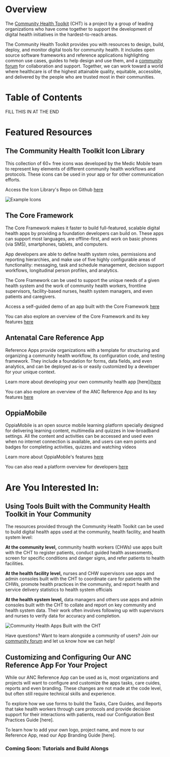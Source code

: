 # Overview

The [Community Health Toolkit](http://communityhealthtoolkit.org_) (CHT) is a project by a group of leading organizations who have come together to support the development of digital health initiatives in the hardest-to-reach areas. 

The Community Health Toolkit provides you with resources to design, build, deploy, and monitor digital tools for community health. It includes open source software frameworks and reference applications highlighting common use cases, guides to help design and use them, and a [community forum](https://forum.communityhealthtoolkit.org) for collaboration and support. Together, we can work toward a world where healthcare is of the highest attainable quality, equitable, accessible, and delivered by the people who are trusted most in their communities.  

# Table of Contents

 FILL THIS IN AT THE END
 
# Featured Resources 

## The Community Health Toolkit Icon Library

This collection of 60+ free icons was developed by the Medic Mobile team to represent key elements of different community health workflows and protocols. These icons can be used in your app or for other communication efforts. 

Access the Icon Library's Repo on Github [here](https://github.com/medic/icon-library)

<img alt="Example Icons" style="border-width:0" src="https://github.com/medic/medic.github.io/blob/master/images/icon-example-people-places.png?format=1000w" />

## The Core Framework
  
The Core Framework makes it faster to build full-featured, scalable digital health apps by providing a foundation developers can build on. These apps can support most languages, are offline-first, and work on basic phones (via SMS), smartphones, tablets, and computers. 

App developers are able to define health system roles, permissions and reporting hierarchies, and make use of five highly configurable areas of functionality: messaging, task and schedule management, decision support workflows, longitudinal person profiles, and analytics. 

The Core Framework can be used to support the unique needs of a given health system and the work of community health workers, frontline supervisors, facility-based nurses, health system managers, and even patients and caregivers.

Access a self-guided demo of an app built with the Core Framework [here](https://communityhealthtoolkit.org/contact) 

You can also explore an overview of the Core Framework and its key features [here](core-framework-overview.pdf)

## Antenatal Care Reference App
  
Reference Apps provide organizations with a template for structuring and organizing a community health workflow, its configuration code, and testing framework. They include a foundation for forms, data fields, and even analytics, and can be deployed as-is or easily customized by a developer for your unique context. 

Learn more about developing your own community health app [here]([here](https://github.com/medic/medic-docs/blob/master/configuration/developing-community-health-applications.md) 

You can also explore an overview of the ANC Reference App and its key features [here](anc-reference-app-overview.pdf)

## OppiaMobile

OppiaMobile is an open source mobile learning platform specially designed  for delivering learning content, multimedia and quizzes in low-broadband settings. All the content and activities can be accessed and used even when no internet connection is available, and users can earn points and badges for completing activities, quizzes and watching videos

Learn more about OppiaMobile's features [here](https://digital-campus.org/oppiamobile/)

You can also read a platform overview for developers [here](https://digital-campus.org/oppiamobile/developers/)

# Are You Interested In:

  ## Using Tools Built with the Community Health Toolkit in Your Community 
  
The resources provided through the Community Health Toolkit can be used to build digital health apps used at the community, health facility, and health system level:

**At the community level,** community health workers (CHWs) use apps built with the CHT to register patients, conduct guided health assessments, screen for specific conditions and danger signs, and refer patients to health facilities.

**At the health facility level,** nurses and CHW supervisors use apps and admin consoles built with the CHT to coordinate care for patients with the CHWs, promote health practices in the community, and report health and service delivery statistics to health system officials

**At the health system level,** data managers and others use apps and admin consoles built with the CHT to collate and report on key community and health system data. Their work often involves following up with supervisors and nurses to verify data for accuracy and completion.  

![Community Health Apps Built with the CHT](images/appdemo-trio.gif)

 Have questions? Want to learn alongside a community of users? Join our [community forum](https://forum.communityhealthtoolkit.org) and let us know how we can help! 

  ## Customizing and Configuring Our ANC Reference App For Your Project

While our ANC Reference App can be used as is, most organizations and projects will want to configure and customize the apps tasks, care cuides, reports and even branding. These changes are not made at the code level, but often still require technical skills and experience. 

To explore how we use forms to build the Tasks, Care Guides, and Reports that take health workers through care protocols and provide decision support for their interactions with patients, read our Configuration Best Practices Guide [here].

To learn how to add your own logo, project name, and more to our Reference App, read our App Branding Guide [here].


### Coming Soon: Tutorials and Build Alongs
 



